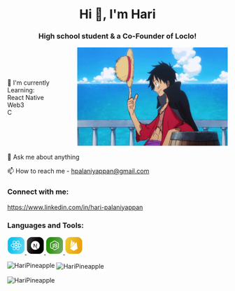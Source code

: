 <h1 align="center">Hi 👋, I'm Hari</h1>
<h3 align="center">High school student & a Co-Founder of Loclo!</h3>

<div style="display: flex; align-items: center;">
  <div>
    🌱 I'm currently Learning:<br>
    React Native<br>
    Web3<br>
    C<br>
  </div>
  <div style="margin-left: 20px;">
    <img src="https://github.com/HariPineapple/HariPineapple/blob/9d2f436fb50d512dbf0e1417fee3203fb0c6b563/luffy-spinning-straw-hat-7t9ab5hrcqtv0ffg.gif" width="400" height="225" alt="HariPineapple" />
  </div>
</div>

💬 Ask me about anything

📫 How to reach me - hpalaniyappan@gmail.com

<h3 align="left">Connect with me:</h3>
<a href="https://www.linkedin.com/in/hari-palaniyappan" align="left">
  https://www.linkedin.com/in/hari-palaniyappan
</a>

<h3 align="left">Languages and Tools:</h3>
<p align="left">
  <a href="https://reactjs.org/" target="_blank" rel="noreferrer">
    <img src="https://github.com/ElSierra/mystack-icon/blob/main/react.png?raw=true" alt="React" width="40" height="40"/>
  </a>
  <a href="https://nextjs.org/" target="_blank" rel="noreferrer">
    <img src='https://github.com/ElSierra/mystack-icon/blob/main/next.png?raw=true'  width="40" height="40"/>
  </a>
  <a href="https://nodejs.org/" target="_blank" rel="noreferrer">
    <img src="https://github.com/ElSierra/mystack-icon/blob/main/node.png?raw=true" alt="Node.js" width="40" height="40"/>
  </a>
  <a href="https://firebase.com/" target="_blank" rel="noreferrer">
    <img src="https://github.com/ElSierra/mystack-icon/blob/main/firebase.png?raw=true" alt="Firebase" width="40" height="40"/>
  </a>
</p>

<p><img align="left" src="https://github-readme-stats.vercel.app/api/top-langs?username=HariPineapple&show_icons=true&locale=en&layout=compact" alt="HariPineapple" /></p>
<p>&nbsp;<img align="center" src="https://github-readme-stats.vercel.app/api?username=HariPineapple&show_icons=true&locale=en" alt="HariPineapple" /></p>
<p><img align="center" src="https://github-readme-streak-stats.herokuapp.com/?user=HariPineapple&" alt="HariPineapple" /></p>
